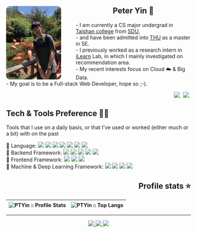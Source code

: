 <div style="width:100%; height:250px;">
    <img align="left" src="me.jpg" style="height:200px;border-radius:10px;margin-right: 40px" />
    <div id="introduction" style="margin-right: 0px">
    	<h2 align="center">Peter Yin 🦩</h2>
        <p>
            - I am currently a CS major undergrad in <a href="https://www.tsxt.sdu.edu.cn/">Taishan college</a> from <a href="http://www.sdu.edu.cn/">SDU</a>, <br/>
            - and have been admitted into <a href="https://www.tsinghua.edu.cn/">THU</a> as a master in SE.<br/>
            - I previously worked as a research intern in <a href="https://ilearn.qd.sdu.edu.cn/">iLearn</a> Lab, in which I mainly investigated on recommendation area.<br/>
            - My recent interests focus on Cloud ☁️ &amp; Big Data.<br/>
            - My goal is to be a Full-stack Web Developer, hope so ;-).
        </p>
        <div align="right">
    		<img src="https://gpvc.arturio.dev/PTYin" style=" margin-right:5px" />
    		<img src="https://img.shields.io/github/followers/PTYin?label=Follow" style="margin-right:5px" />
		</div>
    </div>
</div>

<h2 align="left">Tech &amp; Tools Preference 👨‍💻</h2>

Tools that I use on a daily basis, or that I've used or worked (either much or a bit) with on the past

<div>
    📕 Language: 
    <img src="https://img.shields.io/badge/-JavaScript-eed718?style=flat&logo=javascript&logoColor=ffffff">
    <img src="https://img.shields.io/badge/-Java-007396?style=flat&logo=java&logoColor=FFFFFF">
    <img src="https://img.shields.io/badge/-C++-00599C?style=flat&logo=cplusplus&logoColor=FFFFFF">
    <img src="https://img.shields.io/badge/-Python-3776AB?style=flat&logo=python&logoColor=FFFFFF">
    <img src="https://img.shields.io/badge/-Kotlin-7F52FF?style=flat&logo=kotlin&logoColor=FFFFFF">
    <img src="https://img.shields.io/badge/-HTML5-E34F26?style=flat&logo=html5&logoColor=FFFFFF">
    <img src="https://img.shields.io/badge/-CSS3-1572B6?style=flat&logo=css3&logoColor=FFFFFF">
</div>

<div>
    🔧 Backend Framework: 
    <img src="https://img.shields.io/badge/-Node.js-3C873A?style=flat&logo=Node.js&logoColor=white">
    <img src="https://img.shields.io/badge/-Express.js-787878?style=flat&logo=express&logoColor=white">
    <img src="https://img.shields.io/badge/-Spring-6DB33F?style=flat&logo=spring&logoColor=FFFFFF">
    <img src="https://img.shields.io/badge/-Spring Boot-6DB33F?style=flat&logo=springboot&logoColor=FFFFFF">
    <img src="https://img.shields.io/badge/-Flask-000000?style=flat&logo=flask&logoColor=FFFFFF">
</div>

<div>
    🎀 Frontend Framework: 
    <img src="https://img.shields.io/badge/-React-61DAFB?style=flat&logo=react&logoColor=white">
    <img src="https://img.shields.io/badge/-jQuery-0769AD?style=flat&logo=jquery&logoColor=white">
    <img src="https://img.shields.io/badge/-Ant Design-0170FE?style=flat&logo=antdesign&logoColor=FFFFFF">
</div>

<div>
    🤖 Machine &amp; Deep Learning Framework: 
    <img src="https://img.shields.io/badge/-PyTorch-EE4C2C?style=flat&logo=pytorch&logoColor=white">
    <img src="https://img.shields.io/badge/-Tensorflow-FF6F00?style=flat&logo=tensorflow&logoColor=white">
    <img src="https://img.shields.io/badge/-DGL-359BF0?style=flat&logoColor=FFFFFF">
    <img src="https://img.shields.io/badge/-learn2learn-009ce8?style=flat&logoColor=FFFFFF">
</div>

<h2 align="right">Profile stats ⭐</h2>

| <img align="center" src="https://github-readme-stats.vercel.app/api?username=PTYin&show_icons=true&theme=vue&bg_color=white&hide=issues&&hide_border=true" alt="PTYin :: Profile Stats" /> | <img align="center" src="https://github-readme-stats.vercel.app/api/top-langs/?username=PTYin&langs_count=6&theme=vue&bg_color=white&layout=compact&hide_border=true" alt="PTYin :: Top Langs" /> |
| ------------- | ------------- |


---

<div align="center">
    <a href="https://github.com/PTYin"><img src="https://img.shields.io/badge/Github-PTYin-181717?style=flat&logo=github&logoColor=FFFFFF"> </a>
    <a href="https://www.zhihu.com/people/peter-94-80"><img src="https://img.shields.io/badge/Zhihu-PTYin-0066ff?style=flat"> </a>
    <a href="https://blog.csdn.net/weixin_43090100"><img src="https://img.shields.io/badge/CSDN-ptyin1604-fc5531?style=flat"> </a>
</div>

